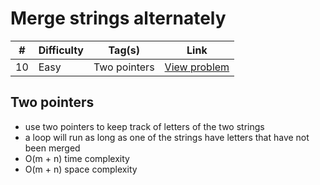 # Merge strings alternately

| #   | Difficulty | Tag(s)       | Link                                                                     |
| --- | ---------- | ------------ | ------------------------------------------------------------------------ |
| 10  | Easy       | Two pointers | [View problem](https://leetcode.com/problems/merge-strings-alternately/) |

## Two pointers

- use two pointers to keep track of letters of the two strings
- a loop will run as long as one of the strings have letters that have not been merged
- O(m + n) time complexity
- O(m + n) space complexity
